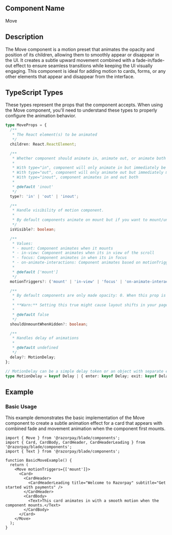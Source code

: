 ## Component Name

Move

## Description

The Move component is a motion preset that animates the opacity and position of its children, allowing them to smoothly appear or disappear in the UI. It creates a subtle upward movement combined with a fade-in/fade-out effect to ensure seamless transitions while keeping the UI visually engaging. This component is ideal for adding motion to cards, forms, or any other elements that appear and disappear from the interface.

## TypeScript Types

These types represent the props that the component accepts. When using the Move component, you'll need to understand these types to properly configure the animation behavior.

```typescript
type MoveProps = {
  /**
   * The React element(s) to be animated
   */
  children: React.ReactElement;

  /**
   * Whether component should animate in, animate out, or animate both in and out
   *
   * With type="in", component will only animate in but immediately be removed on exit without animation
   * With type="out", component will only animate out but immediately mount on enter without animation
   * With type="inout", component animates in and out both
   *
   * @default 'inout'
   */
  type?: 'in' | 'out' | 'inout';

  /**
   * Handle visibility of motion component.
   *
   * By default components animate on mount but if you want to mount/unmount them, use this prop instead
   */
  isVisible?: boolean;

  /**
   * Values:
   * - mount: Component animates when it mounts
   * - in-view: Component animates when its in view of the scroll
   * - focus: Component animates in when its in focus
   * - on-animate-interactions: Component animates based on motionTriggers of <AnimateInteractions /> component
   *
   * @default ['mount']
   */
  motionTriggers?: ('mount' | 'in-view' | 'focus' | 'on-animate-interactions')[];

  /**
   * By default components are only made opacity: 0. When this prop is set to true, components will unmount and be removed from the page.
   *
   * **Warn:** Setting this true might cause layout shifts in your page since component will be removed so do check it once and add minHeight to its container
   *
   * @default false
   */
  shouldUnmountWhenHidden?: boolean;

  /**
   * Handles delay of animations
   *
   * @default undefined
   */
  delay?: MotionDelay;
};

// MotionDelay can be a simple delay token or an object with separate enter/exit delays
type MotionDelay = keyof Delay | { enter: keyof Delay; exit: keyof Delay };
```

## Example

### Basic Usage

This example demonstrates the basic implementation of the Move component to create a subtle animation effect for a card that appears with combined fade and movement animation when the component first mounts.

```tsx
import { Move } from '@razorpay/blade/components';
import { Card, CardBody, CardHeader, CardHeaderLeading } from '@razorpay/blade/components';
import { Text } from '@razorpay/blade/components';

function BasicMoveExample() {
  return (
    <Move motionTriggers={['mount']}>
      <Card>
        <CardHeader>
          <CardHeaderLeading title="Welcome to Razorpay" subtitle="Get started with payments" />
        </CardHeader>
        <CardBody>
          <Text>This card animates in with a smooth motion when the component mounts.</Text>
        </CardBody>
      </Card>
    </Move>
  );
}
```
